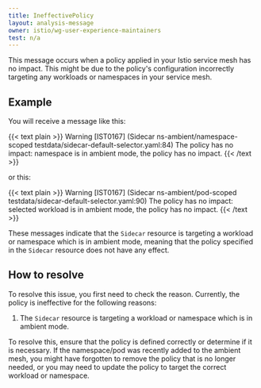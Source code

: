 ```yaml
---
title: IneffectivePolicy
layout: analysis-message
owner: istio/wg-user-experience-maintainers
test: n/a
---
```


This message occurs when a policy applied in your Istio service mesh has no impact. This might be due to the
policy's configuration incorrectly targeting any workloads or namespaces in your service mesh.

## Example

You will receive a message like this:

{{< text plain >}}
Warning [IST0167] (Sidecar ns-ambient/namespace-scoped testdata/sidecar-default-selector.yaml:84) The policy has no
impact: namespace is in ambient mode, the policy has no impact.
{{< /text >}}

or this:

{{< text plain >}}
Warning [IST0167] (Sidecar ns-ambient/pod-scoped testdata/sidecar-default-selector.yaml:90) The policy has no impact:
selected workload is in ambient mode, the policy has no impact.
{{< /text >}}

These messages indicate that the `Sidecar` resource is targeting a workload or namespace which is in
ambient mode, meaning that the policy specified in the `Sidecar` resource does not have any effect.

## How to resolve

To resolve this issue, you first need to check the reason. Currently, the policy is ineffective for the following
reasons:

1. The `Sidecar` resource is targeting a workload or namespace which is in ambient mode.

To resolve this, ensure that the policy is defined correctly or determine if it is necessary. If the namespace/pod was
recently added to the ambient mesh, you might have forgotten to remove the policy that is no longer needed, or you may
need to update the policy to target the correct workload or namespace.
